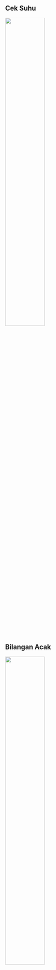## Cek Suhu
<img src="https://konro.jagad.xyz/api/ucdc.png?problems=test%20123%20tes%20slur" width=50% height=50%>

## Bilangan Acak
<img src="https://user-images.githubusercontent.com/41937681/139593414-aa0cc63d-d5fe-431a-915e-fb4cf84f9807.png" width=50% height=50%>
